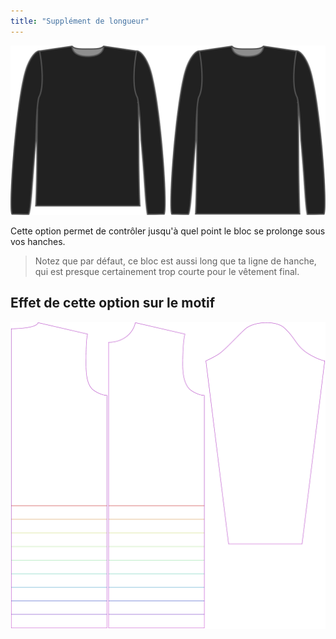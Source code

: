 ```yaml
---
title: "Supplément de longueur"
---
```


![L'option de longueur supplémentaire pour Brian](./lengthbonus.svg)

Cette option permet de contrôler jusqu'à quel point le bloc se prolonge sous vos hanches.

> Notez que par défaut, ce bloc est aussi long que ta ligne de hanche, qui est presque certainement trop courte pour le vêtement final.

## Effet de cette option sur le motif

![Cette image montre l'effet de cette option en superposant plusieurs variantes qui ont une valeur différente pour cette option](brian_lengthbonus_sample.svg "Effet de cette option sur le motif")
